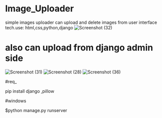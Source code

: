 # Image_Uploader

simple images uploader can upload and delete images from user interface 
tech.use: html,css,python,django
![Screenshot (32)](https://user-images.githubusercontent.com/108901697/212861474-fa45b050-c334-4e03-aafc-b4abd6691217.png)

# also can upload from django admin side

![Screenshot (31)](https://user-images.githubusercontent.com/108901697/212861515-2cc1a359-507d-44e2-bea5-1f91c9b3f751.png)
![Screenshot (28)](https://user-images.githubusercontent.com/108901697/212861906-6a02b723-d448-467f-9fa3-3370326cf34f.png)
![Screenshot (36)](https://user-images.githubusercontent.com/108901697/212863988-33025da1-82d6-4962-8d9b-974bf64e430e.png)


#req_

pip install django ,pillow

#windows

$python manage.py runserver
